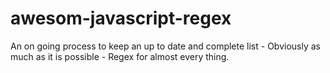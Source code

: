 # awesom-javascript-regex
An on going process to keep an up to date and complete list - Obviously as much as it is possible - Regex for almost every thing.
